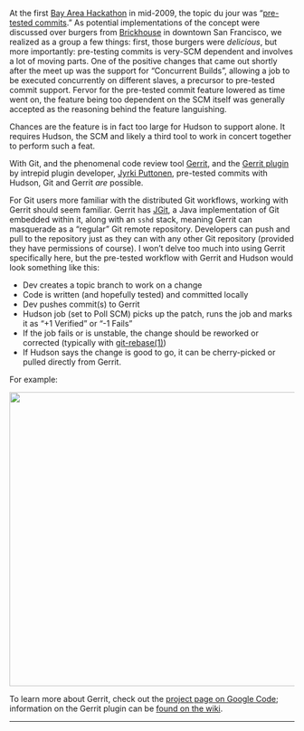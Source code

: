 At the first [Bay Area Hackathon](http://wiki.hudson-ci.org/display/HUDSON/BayAreaMeetup) in mid-2009, the topic du jour was “[pre-tested commits](http://wiki.hudson-ci.org/display/HUDSON/Designing+pre-tested+commit).” As potential implementations of the concept were discussed over burgers from <a href="http://www.brickhousesf.com/" id="aptureLink_gLlt1i6v1p">Brickhouse</a> in downtown San Francisco, we realized as a group a few things: first, those burgers were _delicious_, but more importantly: pre-testing commits is very-SCM dependent and involves a lot of moving parts. One of the positive changes that came out shortly after the meet up was the support for “Concurrent Builds”, allowing a job to be executed concurrently on different slaves, a precursor to pre-tested commit support. Fervor for the pre-tested commit feature lowered as time went on, the feature being too dependent on the SCM itself was generally accepted as the reasoning behind the feature languishing.

Chances are the feature is in fact too large for Hudson to support alone. It requires Hudson, the SCM and likely a third tool to work in concert together to perform such a feat.

With Git, and the phenomenal code review tool [Gerrit](http://code.google.com/p/gerrit/), and the [Gerrit plugin](http://wiki.hudson-ci.org/display/HUDSON/Gerrit+Plugin) by intrepid plugin developer, [Jyrki Puttonen](http://twitter.com/jyrkiputtonen), pre-tested commits with Hudson, Git and Gerrit _are_ possible.

For Git users more familiar with the distributed Git workflows, working with Gerrit should seem familiar. Gerrit has <a href="http://www.eclipse.org/jgit/" id="aptureLink_MoOPmIyV3m">JGit</a>, a Java implementation of Git embedded within it, along with an `sshd` stack, meaning Gerrit can masquerade as a “regular” Git remote repository. Developers can push and pull to the repository just as they can with any other Git repository (provided they have permissions of course). I won’t delve too much into using Gerrit specifically here, but the pre-tested workflow with Gerrit and Hudson would look something like this:

- Dev creates a topic branch to work on a change
- Code is written (and hopefully tested) and committed locally
- Dev pushes commit(s) to Gerrit
- Hudson job (set to Poll SCM) picks up the patch, runs the job and marks it as “+1 Verified” or “-1 Fails”
- If the job fails or is unstable, the change should be reworked or corrected (typically with <a href="http://www.kernel.org/pub/software/scm/git/docs/git-rebase.html" id="aptureLink_YL8glbfS7G">git-rebase(1)</a>)
- If Hudson says the change is good to go, it can be cherry-picked or pulled directly from Gerrit.

For example:

[<img src="http://agentdero.cachefly.net/continuousblog/gerrit_patch.png" width="520" />](http://agentdero.cachefly.net/continuousblog/gerrit_patch.png)

To learn more about Gerrit, check out the [project page on Google Code](http://code.google.com/p/gerrit/); information on the Gerrit plugin can be [found on the wiki](http://wiki.hudson-ci.org/display/HUDSON/Gerrit+Plugin).

---
